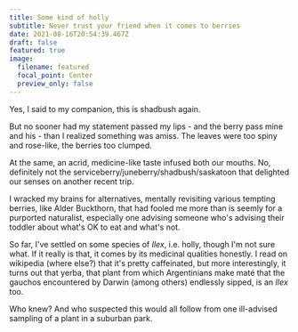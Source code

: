 ```yaml
---
title: Some kind of holly
subtitle: Never trust your friend when it comes to berries
date: 2021-08-16T20:54:39.467Z
draft: false
featured: true
image:
  filename: featured
  focal_point: Center
  preview_only: false
---
```

Yes, I said to my companion, this is shadbush again.

But no sooner had my statement passed my lips - and the berry pass mine and his - than I realized something was amiss. The leaves were too spiny and rose-like, the berries too clumped.

At the same, an acrid, medicine-like taste infused both our mouths. No, definitely not the serviceberry/juneberry/shadbush/saskatoon that delighted our senses on another recent trip.

I wracked my brains for alternatives, mentally revisiting various tempting berries, like Alder Buckthorn, that had fooled me more than is seemly for a purported naturalist, especially one advising someone who's advising their toddler about what's OK to eat and what's not.

So far, I've settled on some species of *Ilex*, i.e. holly, though I'm not sure what. If it really is that, it comes by its medicinal qualities honestly. I read on wikipedia (where else?) that it's pretty caffeinated, but more interestingly, it turns out that yerba, that plant from which Argentinians make maté that the gauchos encountered by Darwin (among others) endlessly sipped, is an *Ilex* too.

Who knew? And who suspected this would all follow from one ill-advised sampling of a plant in a suburban park.
